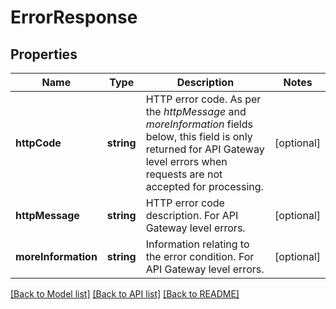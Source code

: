# ErrorResponse

## Properties
Name | Type | Description | Notes
------------ | ------------- | ------------- | -------------
**httpCode** | **string** | HTTP error code. As per the *httpMessage* and *moreInformation* fields below, this field is only returned for API Gateway level errors when requests are not accepted for processing. | [optional] 
**httpMessage** | **string** | HTTP error code description. For API Gateway level errors. | [optional] 
**moreInformation** | **string** | Information relating to the error condition. For API Gateway level errors. | [optional] 

[[Back to Model list]](../README.md#documentation-for-models) [[Back to API list]](../README.md#documentation-for-api-endpoints) [[Back to README]](../README.md)


